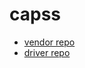 # capss

- [vendor repo](https://github.com/nassir1976/vendor)
- [driver repo](https://github.com/nassir1976/driver)
